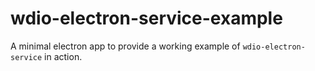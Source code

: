 # wdio-electron-service-example
A minimal electron app to provide a working example of `wdio-electron-service` in action.
